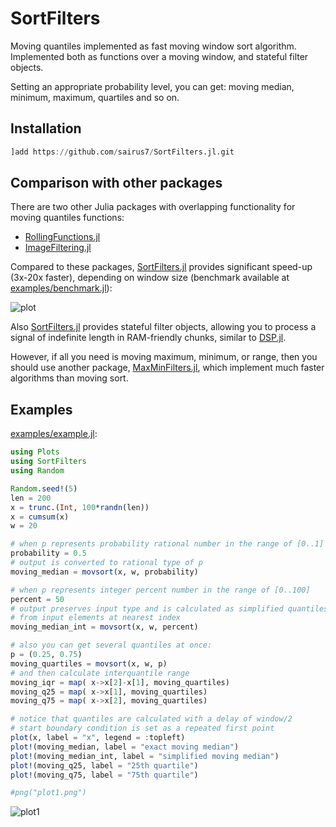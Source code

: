 # SortFilters

Moving quantiles implemented as fast moving window sort algorithm.
Implemented both as functions over a moving window, and stateful filter objects.

Setting an appropriate probability level, you can get: moving median, minimum, maximum, quartiles and so on.

## Installation
```julia
]add https://github.com/sairus7/SortFilters.jl.git
```

## Comparison with other packages
There are two other Julia packages with overlapping functionality for moving quantiles functions:
- [RollingFunctions.jl](https://github.com/JeffreySarnoff/RollingFunctions.jl)
- [ImageFiltering.jl](https://github.com/JuliaImages/ImageFiltering.jl)

Compared to these packages, [SortFilters.jl](https://github.com/sairus7/SortFilters.jl) provides significant speed-up (3x-20x faster), depending on window size (benchmark available at [examples/benchmark.jl](https://github.com/sairus7/SortFilters.jl/blob/master/examples/benchmark.jl)):

![plot](https://user-images.githubusercontent.com/20798349/83455606-e42d1280-a466-11ea-8b48-0e375a7dcaa0.png)

Also [SortFilters.jl](https://github.com/sairus7/SortFilters.jl) provides stateful filter objects, allowing you to process a signal of indefinite length in RAM-friendly chunks, similar to [DSP.jl](https://juliadsp.github.io/DSP.jl/stable/filters/#stateful-filter-objects-1).

However, if all you need is moving maximum, minimum, or range, then you should use another package, [MaxMinFilters.jl](https://github.com/sairus7/MaxMinFilters.jl), which implement much faster algorithms than moving sort.

## Examples
[examples/example.jl](https://github.com/sairus7/SortFilters.jl/blob/master/examples/example.jl):
```julia
using Plots
using SortFilters
using Random

Random.seed!(5)
len = 200
x = trunc.(Int, 100*randn(len))
x = cumsum(x)
w = 20

# when p represents probability rational number in the range of [0..1]
probability = 0.5
# output is converted to rational type of p
moving_median = movsort(x, w, probability)

# when p represents integer percent number in the range of [0..100]
percent = 50
# output preserves input type and is calculated as simplified quantiles
# from input elements at nearest index
moving_median_int = movsort(x, w, percent)

# also you can get several quantiles at once:
p = (0.25, 0.75)
moving_quartiles = movsort(x, w, p)
# and then calculate interquantile range
moving_iqr = map( x->x[2]-x[1], moving_quartiles)
moving_q25 = map( x->x[1], moving_quartiles)
moving_q75 = map( x->x[2], moving_quartiles)

# notice that quantiles are calculated with a delay of window/2
# start boundary condition is set as a repeated first point
plot(x, label = "x", legend = :topleft)
plot!(moving_median, label = "exact moving median")
plot!(moving_median_int, label = "simplified moving median")
plot!(moving_q25, label = "25th quartile")
plot!(moving_q75, label = "75th quartile")

#png("plot1.png")
```
![plot1](https://user-images.githubusercontent.com/20798349/83455610-e68f6c80-a466-11ea-8fb3-7b0c18aa92d0.png)
